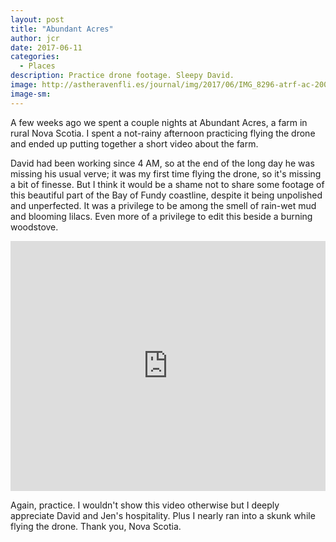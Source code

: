 ```yaml
---
layout: post
title: "Abundant Acres"
author: jcr
date: 2017-06-11
categories:
  - Places
description: Practice drone footage. Sleepy David.
image: http://astheravenfli.es/journal/img/2017/06/IMG_8296-atrf-ac-2000-web.jpg
image-sm:
---
```


A few weeks ago we spent a couple nights at Abundant Acres, a farm in rural Nova Scotia. I spent a not-rainy afternoon practicing flying the drone and ended up putting together a short video about the farm.

David had been working since 4 AM, so at the end of the long day he was missing his usual verve; it was my first time flying the drone, so it's missing a bit of finesse. But I think it would be a shame not to share some footage of this beautiful part of the Bay of Fundy coastline, despite it being unpolished and unperfected. It was a privilege to be among the smell of rain-wet mud and blooming lilacs. Even more of a privilege to edit this beside a burning woodstove.

<iframe width="100%" height="400" src="https://www.youtube.com/embed/--3dz_lucwU" frameborder="0" allowfullscreen></iframe>

Again, practice. I wouldn't show this video otherwise but I deeply appreciate David and Jen's hospitality. Plus I nearly ran into a skunk while flying the drone. Thank you, Nova Scotia.